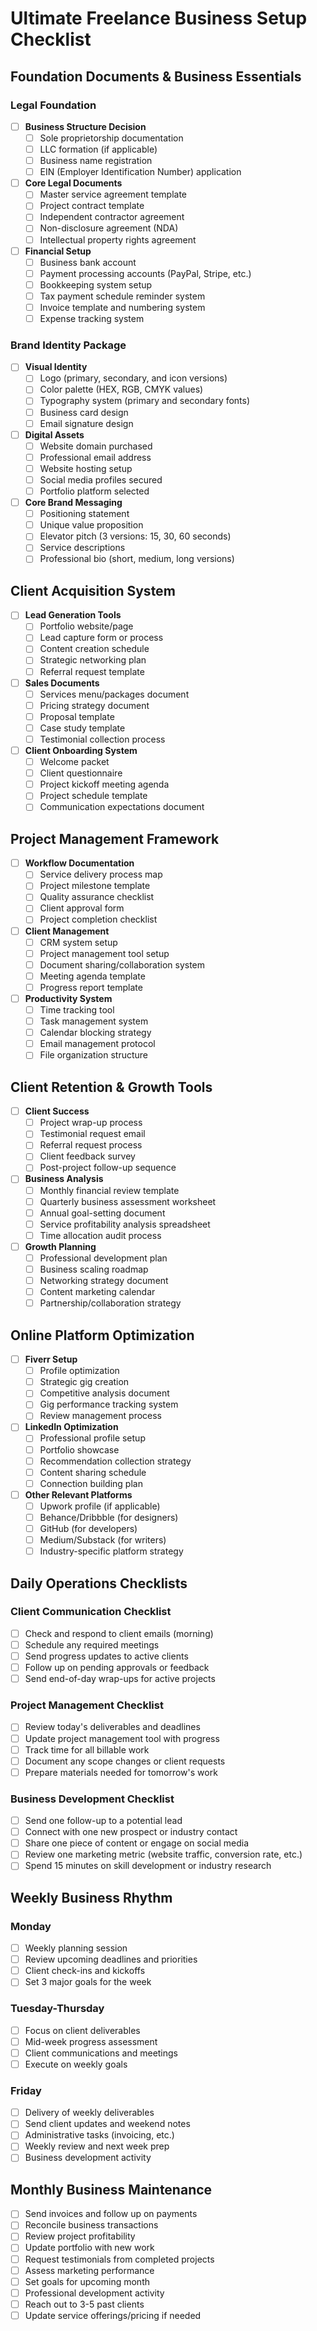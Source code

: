 # Ultimate Freelance Business Setup Checklist

## Foundation Documents & Business Essentials

### Legal Foundation
- [ ] **Business Structure Decision**
  - [ ] Sole proprietorship documentation
  - [ ] LLC formation (if applicable)
  - [ ] Business name registration
  - [ ] EIN (Employer Identification Number) application

- [ ] **Core Legal Documents**
  - [ ] Master service agreement template
  - [ ] Project contract template
  - [ ] Independent contractor agreement
  - [ ] Non-disclosure agreement (NDA)
  - [ ] Intellectual property rights agreement

- [ ] **Financial Setup**
  - [ ] Business bank account
  - [ ] Payment processing accounts (PayPal, Stripe, etc.)
  - [ ] Bookkeeping system setup
  - [ ] Tax payment schedule reminder system
  - [ ] Invoice template and numbering system
  - [ ] Expense tracking system

### Brand Identity Package

- [ ] **Visual Identity**
  - [ ] Logo (primary, secondary, and icon versions)
  - [ ] Color palette (HEX, RGB, CMYK values)
  - [ ] Typography system (primary and secondary fonts)
  - [ ] Business card design
  - [ ] Email signature design

- [ ] **Digital Assets**
  - [ ] Website domain purchased
  - [ ] Professional email address
  - [ ] Website hosting setup
  - [ ] Social media profiles secured
  - [ ] Portfolio platform selected

- [ ] **Core Brand Messaging**
  - [ ] Positioning statement
  - [ ] Unique value proposition
  - [ ] Elevator pitch (3 versions: 15, 30, 60 seconds)
  - [ ] Service descriptions
  - [ ] Professional bio (short, medium, long versions)

## Client Acquisition System

- [ ] **Lead Generation Tools**
  - [ ] Portfolio website/page
  - [ ] Lead capture form or process
  - [ ] Content creation schedule
  - [ ] Strategic networking plan
  - [ ] Referral request template

- [ ] **Sales Documents**
  - [ ] Services menu/packages document
  - [ ] Pricing strategy document
  - [ ] Proposal template
  - [ ] Case study template
  - [ ] Testimonial collection process

- [ ] **Client Onboarding System**
  - [ ] Welcome packet
  - [ ] Client questionnaire
  - [ ] Project kickoff meeting agenda
  - [ ] Project schedule template
  - [ ] Communication expectations document

## Project Management Framework

- [ ] **Workflow Documentation**
  - [ ] Service delivery process map
  - [ ] Project milestone template
  - [ ] Quality assurance checklist
  - [ ] Client approval form
  - [ ] Project completion checklist

- [ ] **Client Management**
  - [ ] CRM system setup
  - [ ] Project management tool setup
  - [ ] Document sharing/collaboration system
  - [ ] Meeting agenda template
  - [ ] Progress report template

- [ ] **Productivity System**
  - [ ] Time tracking tool
  - [ ] Task management system
  - [ ] Calendar blocking strategy
  - [ ] Email management protocol
  - [ ] File organization structure

## Client Retention & Growth Tools

- [ ] **Client Success**
  - [ ] Project wrap-up process
  - [ ] Testimonial request email
  - [ ] Referral request process
  - [ ] Client feedback survey
  - [ ] Post-project follow-up sequence

- [ ] **Business Analysis**
  - [ ] Monthly financial review template
  - [ ] Quarterly business assessment worksheet
  - [ ] Annual goal-setting document
  - [ ] Service profitability analysis spreadsheet
  - [ ] Time allocation audit process

- [ ] **Growth Planning**
  - [ ] Professional development plan
  - [ ] Business scaling roadmap
  - [ ] Networking strategy document
  - [ ] Content marketing calendar
  - [ ] Partnership/collaboration strategy

## Online Platform Optimization

- [ ] **Fiverr Setup**
  - [ ] Profile optimization
  - [ ] Strategic gig creation
  - [ ] Competitive analysis document
  - [ ] Gig performance tracking system
  - [ ] Review management process

- [ ] **LinkedIn Optimization**
  - [ ] Professional profile setup
  - [ ] Portfolio showcase
  - [ ] Recommendation collection strategy
  - [ ] Content sharing schedule
  - [ ] Connection building plan

- [ ] **Other Relevant Platforms**
  - [ ] Upwork profile (if applicable)
  - [ ] Behance/Dribbble (for designers)
  - [ ] GitHub (for developers)
  - [ ] Medium/Substack (for writers)
  - [ ] Industry-specific platform strategy

## Daily Operations Checklists

### Client Communication Checklist
- [ ] Check and respond to client emails (morning)
- [ ] Schedule any required meetings
- [ ] Send progress updates to active clients
- [ ] Follow up on pending approvals or feedback
- [ ] Send end-of-day wrap-ups for active projects

### Project Management Checklist
- [ ] Review today's deliverables and deadlines
- [ ] Update project management tool with progress
- [ ] Track time for all billable work
- [ ] Document any scope changes or client requests
- [ ] Prepare materials needed for tomorrow's work

### Business Development Checklist
- [ ] Send one follow-up to a potential lead
- [ ] Connect with one new prospect or industry contact
- [ ] Share one piece of content or engage on social media
- [ ] Review one marketing metric (website traffic, conversion rate, etc.)
- [ ] Spend 15 minutes on skill development or industry research

## Weekly Business Rhythm

### Monday
- [ ] Weekly planning session
- [ ] Review upcoming deadlines and priorities
- [ ] Client check-ins and kickoffs
- [ ] Set 3 major goals for the week

### Tuesday-Thursday
- [ ] Focus on client deliverables
- [ ] Mid-week progress assessment
- [ ] Client communications and meetings
- [ ] Execute on weekly goals

### Friday
- [ ] Delivery of weekly deliverables
- [ ] Send client updates and weekend notes
- [ ] Administrative tasks (invoicing, etc.)
- [ ] Weekly review and next week prep
- [ ] Business development activity

## Monthly Business Maintenance

- [ ] Send invoices and follow up on payments
- [ ] Reconcile business transactions
- [ ] Review project profitability
- [ ] Update portfolio with new work
- [ ] Request testimonials from completed projects
- [ ] Assess marketing performance
- [ ] Set goals for upcoming month
- [ ] Professional development activity
- [ ] Reach out to 3-5 past clients
- [ ] Update service offerings/pricing if needed
